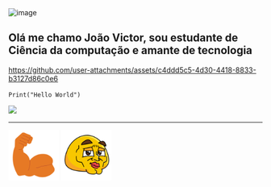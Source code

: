 <img width="100px" alt="image" src="https://github.com/user-attachments/assets/6dd9faee-29d4-4141-8228-9f5cbbcb4417" />

<h2>Olá me chamo João Victor, sou estudante de Ciência da computação e amante de tecnologia</h2>

https://github.com/user-attachments/assets/c4ddd5c5-4d30-4418-8833-b3127d86c0e6



``Print("Hello World")``

![](https://media1.giphy.com/media/v1.Y2lkPTc5MGI3NjExMnNsZHhkYTl0MzRlM2UxdGZpeHFvazdneDJueXB6ZnJienYzdG5kYSZlcD12MV9pbnRlcm5hbF9naWZfYnlfaWQmY3Q9Zw/eCqFYAVjjDksg/giphy.gif)

-----------------------

<img src= 'image-2.png' width='100px'> <img src= 'image-1.png' width='100px'> 
